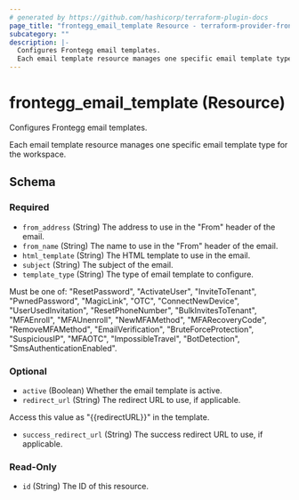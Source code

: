 ```yaml
---
# generated by https://github.com/hashicorp/terraform-plugin-docs
page_title: "frontegg_email_template Resource - terraform-provider-frontegg"
subcategory: ""
description: |-
  Configures Frontegg email templates.
  Each email template resource manages one specific email template type for the workspace.
---
```


# frontegg_email_template (Resource)

Configures Frontegg email templates.

Each email template resource manages one specific email template type for the workspace.



<!-- schema generated by tfplugindocs -->
## Schema

### Required

- `from_address` (String) The address to use in the "From" header of the email.
- `from_name` (String) The name to use in the "From" header of the email.
- `html_template` (String) The HTML template to use in the email.
- `subject` (String) The subject of the email.
- `template_type` (String) The type of email template to configure.

Must be one of: "ResetPassword", "ActivateUser", "InviteToTenant", "PwnedPassword", "MagicLink", "OTC", "ConnectNewDevice", "UserUsedInvitation", "ResetPhoneNumber", "BulkInvitesToTenant", "MFAEnroll", "MFAUnenroll", "NewMFAMethod", "MFARecoveryCode", "RemoveMFAMethod", "EmailVerification", "BruteForceProtection", "SuspiciousIP", "MFAOTC", "ImpossibleTravel", "BotDetection", "SmsAuthenticationEnabled".

### Optional

- `active` (Boolean) Whether the email template is active.
- `redirect_url` (String) The redirect URL to use, if applicable.

Access this value as "\{\{redirectURL\}\}" in the template.
- `success_redirect_url` (String) The success redirect URL to use, if applicable.

### Read-Only

- `id` (String) The ID of this resource.
